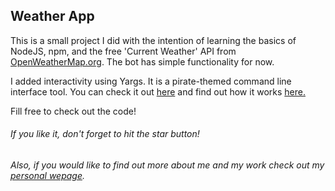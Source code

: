## Weather App
This is a small project I did with the intention of learning the basics of
NodeJS, npm, and the free 'Current Weather' API from [OpenWeatherMap.org](http://openweathermap.org). The bot has simple functionality for now. 

I added interactivity using Yargs. It is a pirate-themed command line interface tool. You can check it out [here](http://yargs.js.org) and find out how it works [here.](https://www.npmjs.com/package/yargs)

Fill free to check out the code!

###### If you like it, don't forget to hit the star button!

###### Also, if you would like to find out more about me and my work check out my [personal wepage](http://luisgraterol.github.io).
